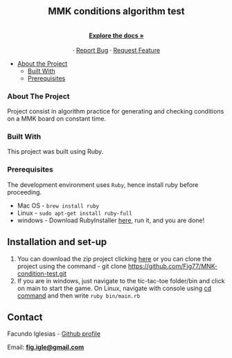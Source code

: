 <p align="center">
  <h2 align="center">MMK conditions algorithm test</h2>
  <p align="center">
    <br />
    <a href="https://github.com/Fig77/MNK-condition-test/"><strong>Explore the docs »</strong></a>
    <br />
    <br />
    ·
    <a href="https://github.com/Fig77/MNK-condition-test/issues">Report Bug</a>
    ·
    <a href="https://github.com/Fig77/MNK-condition-test/issues">Request Feature</a>
  </p>
</p>

- [About the Project](#about-the-project)
  - [Built With](#built-with)
  - [Prerequisites](#prerequisites)

### About The Project

Project consist in algorithm practice for generating and checking conditions on a MMK board on constant time.

### Built With

This project was built using Ruby.

### Prerequisites
 The development environment uses `Ruby`, hence install ruby before proceeding.
  - Mac OS - `brew install ruby`
  - Linux - `sudo apt-get install ruby-full`
  - windows - Download RubyInstaller [here](https://rubyinstaller.org/), run it, and you are done!
  
## Installation and set-up
1. You can download the zip project clicking [here](https://github.com/Fig77/MNK-condition-test/archive.developer.zip) or you can clone the project using the command - git clone <https://github.com/Fig77/MNK-condition-test.git> 
2. If you are in windows, just navigate to the tic-tac-toe folder/bin and click on main to start the game. On Linux, navigate with console using [cd command](https://help.ubuntu.com/community/UsingTheTerminal) and then write `ruby bin/main.rb`
  
  ## Contact

Facundo Iglesias - [Github profile](https://github.com/Fig77)

Email: <strong>fig.igle@gmail.com</strong>
